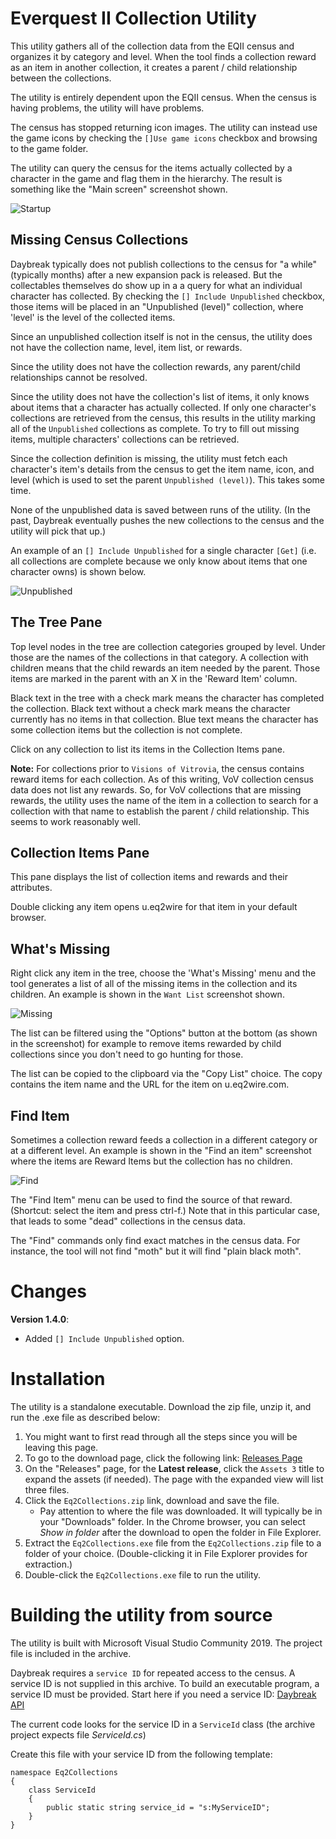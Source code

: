 ﻿# Everquest II Collection Utility
This utility gathers all of the collection data from the EQII census and organizes it by category and level. 
When the tool finds a collection reward as an item in another collection, 
it creates a parent / child relationship between the collections.

The utility is entirely dependent upon the EQII census. When the census is having problems, 
the utility will have problems.

The census has stopped returning icon images. The utility can instead use the game icons by checking the `[]Use game icons` checkbox and browsing to the game folder.

The utility can query the census for the items actually collected by a character in the game 
and flag them in the hierarchy. The result is something like the "Main screen" screenshot shown. 

![Startup](Screenshots/Fabled-Kael-Drakkel-2.png)

## Missing Census Collections
Daybreak typically does not publish collections to the census for "a while" (typically months) after a new expansion pack is released. But the collectables themselves do show up in a a query for what an individual character has collected. By checking the `[] Include Unpublished` checkbox, those items will be placed in an "Unpublished (level)" collection, where 'level' is the level of the collected items.

Since an unpublished collection itself is not in the census, the utility does not have the collection name, level, item list, or rewards.

Since the utility does not have the collection rewards, any parent/child relationships cannot be resolved.

Since the utility does not have the collection's list of items, it only knows about items that a character has actually collected. If only one character's collections are retrieved from the census, this results in the utility marking all of the `Unpublished` collections as complete. To try to fill out missing items, multiple characters' collections can be retrieved.

 Since the collection definition is missing, the utility must fetch each character's item's details from the census to get the item name, icon, and level (which is used to set the parent `Unpublished (level)`). This takes some time.

None of the unpublished data is saved between runs of the utility. (In the past, Daybreak eventually pushes the new collections to the census and the utility will pick that up.)

An example of an `[] Include Unpublished` for a single character `[Get]` (i.e. all collections are complete because we only know about items that one character owns) is shown below.

![Unpublished](Screenshots/unpublished.png)
## The Tree Pane
Top level nodes in the tree are collection categories grouped by level. 
Under those are the names of the collections in that category. 
A collection with children means that the child rewards an item needed by the parent. 
Those items are marked in the parent with an X in the 'Reward Item' column.

Black text in the tree with a check mark means the character has completed the collection. 
Black text without a check mark means the character currently has no items in that collection. 
Blue text means the character has some collection items but the collection is not complete.

Click on any collection to list its items in the Collection Items pane.

__Note:__ For collections prior to `Visions of Vitrovia`, the census contains
reward items for each collection. 
As of this writing, VoV collection census data does not list any rewards.
So, for VoV collections that are missing rewards, 
the utility uses the name of the item in a collection to search
for a collection with that name to establish the parent / child relationship. 
This seems to work reasonably well.

## Collection Items Pane
This pane displays the list of collection items and rewards and their attributes.

Double clicking any item opens u.eq2wire for that item in your default browser.

## What's Missing
Right click any item in the tree, 
choose the 'What's Missing' menu and the tool generates a list of all of the missing items 
in the collection and its children. An example is shown in the `Want List` screenshot shown.

![Missing](Screenshots/Wantlist-2.png)

The list can be filtered using the "Options" button at the bottom 
(as shown in the screenshot) for example to remove items rewarded by child collections 
since you don't need to go hunting for those.

The list can be copied to the clipboard via the "Copy List" choice. 
The copy contains the item name and the URL for the item on u.eq2wire.com.

## Find Item
Sometimes a collection reward feeds a collection in a different category or at a different level. 
An example is shown in the "Find an item" screenshot where the items are Reward Items 
but the collection has no children. 

![Find](Screenshots/Find-item-2.png)

The "Find Item" menu can be used to find the source of that reward. 
(Shortcut: select the item and press ctrl-f.) 
Note that in this particular case, that leads to some "dead" collections in the census data.

The "Find" commands only find exact matches in the census data. 
For instance, the tool will not find "moth" but it will find "plain black moth".


# Changes
__Version 1.4.0__: 
* Added `[] Include Unpublished` option.


# Installation

The utility is a standalone executable. Download the zip file, unzip it, and run the .exe file
as described below:

1. You might want to first read through all the steps since you will be leaving this page.
2. To go to the download page, click the following link: [Releases Page](https://github.com/jeffjl74/Eq2Collections/releases)
3. On the "Releases" page, for the __Latest release__, click the `Assets 3` title to expand the assets (if needed). 
The page with the expanded view will list three files.
4. Click the `Eq2Collections.zip` link, download and save the file. 
	* Pay attention to where the file was downloaded. 
It will typically be in your "Downloads" folder.
In the Chrome browser, you can select _Show in folder_ after the download to open the folder in File Explorer.
5. Extract the `Eq2Collections.exe` file from the `Eq2Collections.zip` file to a folder of your choice.
  (Double-clicking it in File Explorer provides for extraction.)
6. Double-click the `Eq2Collections.exe` file to run the utility.


# Building the utility from source
The utility is built with Microsoft Visual Studio Community 2019. 
The project file is included in the archive.

Daybreak requires a `service ID` for repeated access to the census. 
A service ID is not supplied in this archive. 
To build an executable program, a service ID must be provided.
Start here if you need a service ID: [Daybreak API](https://census.daybreakgames.com/)

The current code looks for the service ID in a `ServiceId` class (the archive project expects file _ServiceId.cs_)

Create this file with your service ID from the following template:

```c-sharp
namespace Eq2Collections
{
    class ServiceId
    {
        public static string service_id = "s:MyServiceID";
    }
}
```